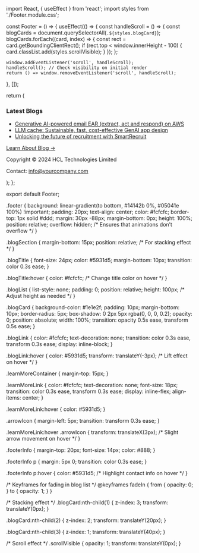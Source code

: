 import React, { useEffect } from 'react';
import styles from './Footer.module.css';

const Footer = () => {
  useEffect(() => {
    const handleScroll = () => {
      const blogCards = document.querySelectorAll(`.${styles.blogCard}`);
      blogCards.forEach((card, index) => {
        const rect = card.getBoundingClientRect();
        if (rect.top < window.innerHeight - 100) {
          card.classList.add(styles.scrollVisible);
        }
      });
    };

    window.addEventListener('scroll', handleScroll);
    handleScroll(); // Check visibility on initial render
    return () => window.removeEventListener('scroll', handleScroll);
  }, []);

  return (
    <footer className={styles.footer}>
      <div className={styles.blogSection}>
        <h3 className={styles.blogTitle}>Latest Blogs</h3>
        <ul className={styles.blogList}>
          <li className={styles.blogCard}>
            <a href="https://www.hcltech.com/blogs/generative-ai-powered-email-ear-on-aws" className={styles.blogLink}>
              Generative AI-powered email EAR (extract, act and respond) on AWS
            </a>
          </li>
          <li className={styles.blogCard}>
            <a href="https://www.hcltech.com/blogs/llm-cache-sustainable-fast-cost-effective-genai-app-design" className={styles.blogLink}>
              LLM cache: Sustainable, fast, cost-effective GenAI app design
            </a>
          </li>
          <li className={styles.blogCard}>
            <a href="https://www.hcltech.com/blogs/unlocking-the-future-of-recruitment-with-smartrecruit" className={styles.blogLink}>
              Unlocking the future of recruitment with SmartRecruit
            </a>
          </li>
        </ul>
        <div className={styles.learnMoreContainer}>
          <a href="/blog" className={styles.learnMoreLink}>
            Learn About Blog
            <span className={styles.arrowIcon}>→</span>
          </a>
        </div>
      </div>
      <div className={styles.footerInfo}>
        <p>Copyright © 2024 HCL Technologies Limited</p>
        <p>Contact: info@yourcompany.com</p>
      </div>
    </footer>
  );
};

export default Footer;

.footer {
  background: linear-gradient(to bottom, #14142b 0%, #05041e 100%) !important;
  padding: 20px;
  text-align: center;
  color: #fcfcfc;
  border-top: 1px solid #ddd;
  margin: 30px -88px;
  margin-bottom: 0px;
  height: 100%;
  position: relative;
  overflow: hidden; /* Ensures that animations don’t overflow */
}

.blogSection {
  margin-bottom: 15px;
  position: relative; /* For stacking effect */
}

.blogTitle {
  font-size: 24px;
  color: #5931d5;
  margin-bottom: 10px;
  transition: color 0.3s ease;
}

.blogTitle:hover {
  color: #fcfcfc; /* Change title color on hover */
}

.blogList {
  list-style: none;
  padding: 0;
  position: relative;
  height: 100px; /* Adjust height as needed */
}

.blogCard {
  background-color: #1e1e2f;
  padding: 10px;
  margin-bottom: 10px;
  border-radius: 5px;
  box-shadow: 0 2px 5px rgba(0, 0, 0, 0.2);
  opacity: 0;
  position: absolute;
  width: 100%;
  transition: opacity 0.5s ease, transform 0.5s ease;
}

.blogLink {
  color: #fcfcfc;
  text-decoration: none;
  transition: color 0.3s ease, transform 0.3s ease;
  display: inline-block;
}

.blogLink:hover {
  color: #5931d5;
  transform: translateY(-3px); /* Lift effect on hover */
}

.learnMoreContainer {
  margin-top: 15px;
}

.learnMoreLink {
  color: #fcfcfc;
  text-decoration: none;
  font-size: 18px;
  transition: color 0.3s ease, transform 0.3s ease;
  display: inline-flex;
  align-items: center;
}

.learnMoreLink:hover {
  color: #5931d5;
}

.arrowIcon {
  margin-left: 5px;
  transition: transform 0.3s ease;
}

.learnMoreLink:hover .arrowIcon {
  transform: translateX(3px); /* Slight arrow movement on hover */
}

.footerInfo {
  margin-top: 20px;
  font-size: 14px;
  color: #888;
}

.footerInfo p {
  margin: 5px 0;
  transition: color 0.3s ease;
}

.footerInfo p:hover {
  color: #5931d5; /* Highlight contact info on hover */
}

/* Keyframes for fading in blog list */
@keyframes fadeIn {
  from {
    opacity: 0;
  }
  to {
    opacity: 1;
  }
}

/* Stacking effect */
.blogCard:nth-child(1) {
  z-index: 3;
  transform: translateY(0px);
}

.blogCard:nth-child(2) {
  z-index: 2;
  transform: translateY(20px);
}

.blogCard:nth-child(3) {
  z-index: 1;
  transform: translateY(40px);
}

/* Scroll effect */
.scrollVisible {
  opacity: 1;
  transform: translateY(0px);
}
